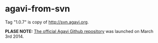 agavi-from-svn
==============

Tag "1.0.7" is copy of http://svn.agavi.org.

**PLASE NOTE:**
[The official Agavi Github repository](https://github.com/agavi/agavi) was launched on March 3rd 2014.

